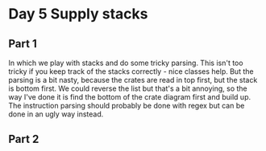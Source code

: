 # Day 5 Supply stacks

## Part 1

In which we play with stacks and do some tricky parsing. This isn't too tricky if you keep track of the stacks correctly - nice classes help. But the parsing is a bit nasty, because the crates are read in top first, but the stack is bottom first. We could reverse the list but that's a bit annoying, so the way I've done it is find the bottom of the crate diagram first and build up. The instruction parsing should probably be done with regex but can be done in an ugly way instead.

## Part 2
